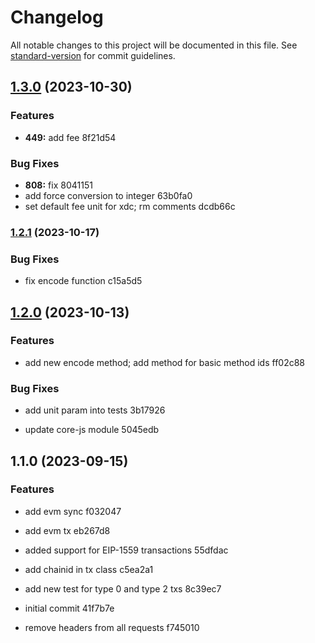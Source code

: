 # Changelog

All notable changes to this project will be documented in this file. See [standard-version](https://github.com/conventional-changelog/standard-version) for commit guidelines.

## [1.3.0](https://github.com/mokkapps/changelog-generator-demo/compare/v1.2.1...v1.3.0) (2023-10-30)


### Features

* **449:** add fee 8f21d54


### Bug Fixes

* **808:** fix 8041151
* add force conversion to integer 63b0fa0
* set default fee unit for xdc; rm comments dcdb66c

### [1.2.1](https://github.com/mokkapps/changelog-generator-demo/compare/v1.2.0...v1.2.1) (2023-10-17)


### Bug Fixes

* fix encode function c15a5d5

## [1.2.0](https://github.com/mokkapps/changelog-generator-demo/compare/v1.1.0...v1.2.0) (2023-10-13)


### Features

* add new encode method;  add method for basic method ids ff02c88


### Bug Fixes

* add unit param into tests 3b17926


* update core-js module 5045edb

## 1.1.0 (2023-09-15)


### Features

* add evm sync f032047
* add evm tx eb267d8
* added support for EIP-1559 transactions 55dfdac


* add chainid in tx class c5ea2a1
* add new test for type 0 and type 2 txs 8c39ec7
* initial commit 41f7b7e
* remove headers from all requests f745010
